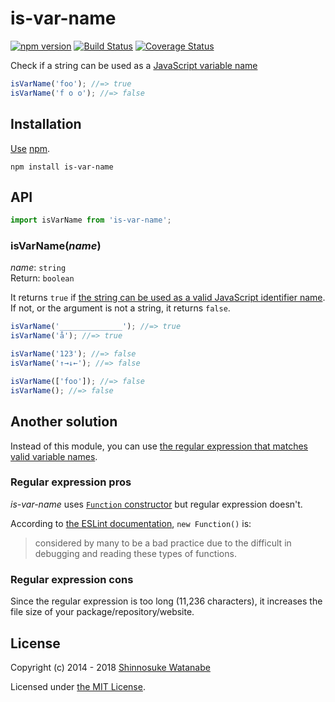 # is-var-name

[![npm version](https://img.shields.io/npm/v/is-var-name.svg)](https://www.npmjs.com/package/is-var-name)
[![Build Status](https://travis-ci.org/shinnn/is-var-name.svg?branch=master)](https://travis-ci.org/shinnn/is-var-name)
[![Coverage Status](https://img.shields.io/coveralls/shinnn/is-var-name.svg)](https://coveralls.io/r/shinnn/is-var-name)

Check if a string can be used as a [JavaScript variable name](http://es5.github.io/x7.html#x7.6)

```javascript
isVarName('foo'); //=> true
isVarName('f o o'); //=> false
```

## Installation

[Use](https://docs.npmjs.com/cli/install) [npm](https://docs.npmjs.com/getting-started/what-is-npm).

```
npm install is-var-name
```

## API

```javascript
import isVarName from 'is-var-name';
```

### isVarName(*name*)

*name*: `string`  
Return: `boolean`

It returns `true` if [the string can be used as a valid JavaScript identifier name](https://mathiasbynens.be/notes/javascript-identifiers). If not, or the argument is not a string, it returns `false`.

```javascript
isVarName('______________'); //=> true
isVarName('å'); //=> true

isVarName('123'); //=> false
isVarName('↑→↓←'); //=> false

isVarName(['foo']); //=> false
isVarName(); //=> false
```

## Another solution

Instead of this module, you can use [the regular expression that matches valid variable names](http://stackoverflow.com/questions/1661197/valid-characters-for-javascript-variable-names/9337047#9337047).

### Regular expression pros

*is-var-name* uses [`Function` constructor](https://developer.mozilla.org/docs/Web/JavaScript/Reference/Global_Objects/Function) but regular expression doesn't.

According to [the ESLint documentation](http://eslint.org/docs/rules/no-new-func.html), `new Function()` is:

> considered by many to be a bad practice due to the difficult in debugging and reading these types of functions.

### Regular expression cons

Since the regular expression is too long (11,236 characters), it increases the file size of your package/repository/website.

## License

Copyright (c) 2014 - 2018 [Shinnosuke Watanabe](https://github.com/shinnn)

Licensed under [the MIT License](./LICENSE).
